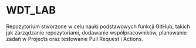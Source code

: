 # WDT_LAB
Repozytorium stworzone w celu nauki podstawowych funkcji GitHub, takich jak zarządzanie repozytoriami, dodawanie współpracowników, planowanie zadań w Projects oraz testowanie Pull Request i Actions.
